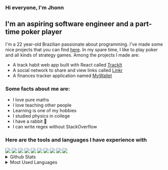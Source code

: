 ### Hi everyone, I'm Jhonn

## I'm an aspiring software engineer and a part-time poker player

I'm a 22 year-old Brazilian passionate about programming. I've made some nice projects that you can find [here]. In my spare time, I like to play poker and all kinds of strategy games. Among the projects I made are:

-   A track habit web app built with React called [TrackIt]
-   A social network to share and view links called [Linkr]
-   A finances tracker application named [MyWallet]

### Some facts about me are:

-   I love pure maths
-   I love teaching other people
-   Learning is one of my hobbies
-   I studied physics in college
-   I have a rabbit 🐇
-   I can write regex without StackOverflow

### Here are the tools and languages I have experience with

<img src="https://img.shields.io/badge/Visual_Studio_Code-0078D4?style=for-the-badge&logo=visual%20studio%20code&logoColor=white"/>
<img src="https://img.shields.io/badge/Fedora-294172?style=for-the-badge&logo=fedora&logoColor=white"/>
<img src="https://img.shields.io/badge/HTML5-E34F26?style=for-the-badge&logo=html5&logoColor=white" />
<img src="https://img.shields.io/badge/CSS3-1572B6?style=for-the-badge&logo=css3&logoColor=white" />
<img src="https://img.shields.io/badge/JavaScript-323330?style=for-the-badge&logo=javascript&logoColor=F7DF1E" />
<img src="https://img.shields.io/badge/React-20232A?style=for-the-badge&logo=react&logoColor=61DAFB" />
<img src="https://img.shields.io/badge/Node.js-339933?style=for-the-badge&logo=nodedotjs&logoColor=white" />
<img src="https://img.shields.io/badge/Express.js-000000?style=for-the-badge&logo=express&logoColor=white" />
<img src="https://img.shields.io/badge/PostgreSQL-316192?style=for-the-badge&logo=postgresql&logoColor=white" />
<img src="https://img.shields.io/badge/Jest-C21325?style=for-the-badge&logo=jest&logoColor=white" />

<details>
    <summary>Github Stats</summary>
    <img align="center" alt="stats" src="https://github-readme-stats.vercel.app/api?username=jhonnatangomes" />
</details>

<details>
    <summary>Most Used Languages</summary>
    <img src="https://github-readme-stats.vercel.app/api/top-langs/?username=jhonnatangomes"/>
</details>

[here]: https://github.com/jhonnatangomes?tab=repositories
[trackit]: https://github.com/jhonnatangomes/trackit
[linkr]: https://github.com/jhonnatangomes/linkr
[mywallet]: https://github.com/jhonnatangomes/my-wallet-frontend
